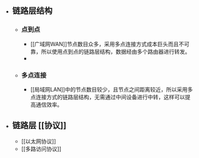 - ## 链路层结构
	- ### 点到点
		- [[广域网WAN]]节点数目众多，采用多点连接方式成本巨头而且不可靠，所以使用点到点的链路层结构，数据经由多个路由器进行转发。
		-
	- ### 多点连接
		- [[局域网LAN]]中的节点数目较少，且节点之间距离较近，所以采用多点连接方式的链路层结构，无需通过中间设备进行中转，这样可以提高通信效率。
- ## 链路层 [[协议]]
	- [[以太网协议]]
	- [[多路访问协议]]